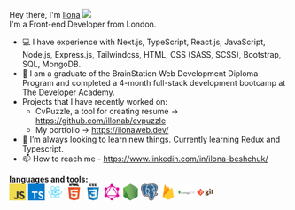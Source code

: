 Hey there, I'm <a href="https://www.linkedin.com/in/ilona-beshchuk/" target="_blank">Ilona</a> <img src="https://media.giphy.com/media/hvRJCLFzcasrR4ia7z/giphy.gif" width="25px">
<br>
I'm a Front-end Developer from London.

- 💻 I have experience with Next.js, TypeScript, React.js, JavaScript, Node.js, Express.js, Tailwindcss, HTML, CSS (SASS, SCSS), Bootstrap, SQL, MongoDB.
- 🔭 I am a graduate of the BrainStation Web Development Diploma Program and completed a 4-month full-stack development bootcamp at The Developer Academy.
- Projects that I have recently worked on:
  - CvPuzzle, a tool for creating resume -> https://github.com/illonab/cvpuzzle
  - My portfolio -> https://ilonaweb.dev/
- 🌱 I’m always looking to learn new things. Currently learning Redux and Typescript.
- 📫 How to reach me - https://www.linkedin.com/in/ilona-beshchuk/


**languages and tools:**  
<code><img height="30" src="https://raw.githubusercontent.com/github/explore/80688e429a7d4ef2fca1e82350fe8e3517d3494d/topics/javascript/javascript.png"></code>
<code><img height="30" src="https://raw.githubusercontent.com/github/explore/80688e429a7d4ef2fca1e82350fe8e3517d3494d/topics/typescript/typescript.png"></code>
<code><img height="30" src="https://raw.githubusercontent.com/github/explore/80688e429a7d4ef2fca1e82350fe8e3517d3494d/topics/react/react.png"></code>
<code><img height="30" src="https://raw.githubusercontent.com/github/explore/80688e429a7d4ef2fca1e82350fe8e3517d3494d/topics/html/html.png"></code>
<code><img height="30" src="https://raw.githubusercontent.com/github/explore/80688e429a7d4ef2fca1e82350fe8e3517d3494d/topics/css/css.png"></code>
<code><img height="30" src="https://raw.githubusercontent.com/github/explore/5c058a388828bb5fde0bcafd4bc867b5bb3f26f3/topics/graphql/graphql.png"></code>
<code><img height="30" src="https://raw.githubusercontent.com/github/explore/80688e429a7d4ef2fca1e82350fe8e3517d3494d/topics/nodejs/nodejs.png"></code>
<code><img height="30" src="https://raw.githubusercontent.com/github/explore/80688e429a7d4ef2fca1e82350fe8e3517d3494d/topics/postgresql/postgresql.png"></code>
<code><img height="30" src="https://raw.githubusercontent.com/github/explore/80688e429a7d4ef2fca1e82350fe8e3517d3494d/topics/firebase/firebase.png"></code>
<code><img height="30" src="https://raw.githubusercontent.com/github/explore/80688e429a7d4ef2fca1e82350fe8e3517d3494d/topics/mongodb/mongodb.png"></code>
<code><img height="30" src="https://raw.githubusercontent.com/github/explore/80688e429a7d4ef2fca1e82350fe8e3517d3494d/topics/git/git.png"></code>


